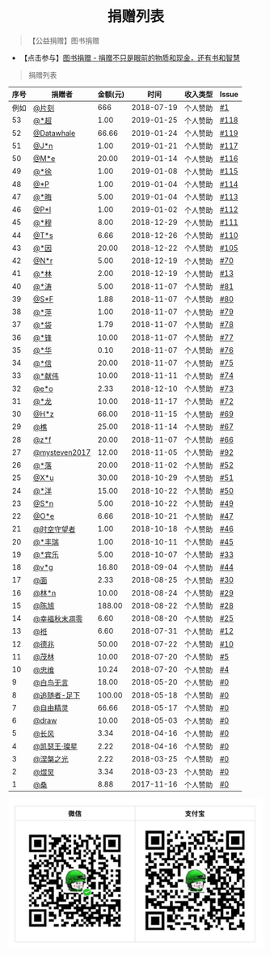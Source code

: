 # <center>捐赠列表<center>

> 【公益捐赠】图书捐赠

* 【点击参与】[图书捐赠 - 捐赠不只是眼前的物质和现金，还有书和智慧](/donate/1-book)

> 捐赠列表

| 序号 | 捐赠者 | 金额(元) | 时间| 收入类型 | Issue |
| --- | --- | --- | --- | --- | --- |
| 例如 | [@片刻](https://github.com/jiangzhonglian) | 666 | 2018-07-19 | 个人赞助 | [#1](https://github.com/apachecn/home/issues/1) |
| 53 | [@*超]()                   |    1.00 | 2019-01-25 | 个人赞助 | [#118](https://github.com/apachecn/home/issues/118) |
| 52 | [@Datawhale](https://datawhale.club) |   66.66 | 2019-01-24 | 个人赞助 | [#119](https://github.com/apachecn/home/issues/119) |
| 51 | [@J*n]()                   |    1.00 | 2019-01-21 | 个人赞助 | [#117](https://github.com/apachecn/home/issues/117) |
| 50 | [@M*e]()                   |   20.00 | 2019-01-14 | 个人赞助 | [#116](https://github.com/apachecn/home/issues/116) |
| 49 | [@*徐]()                   |    1.00 | 2019-01-08 | 个人赞助 | [#115](https://github.com/apachecn/home/issues/115) |
| 48 | [@*P]()                    |    1.00 | 2019-01-04 | 个人赞助 | [#114](https://github.com/apachecn/home/issues/114) |
| 47 | [@*晦]()                   |    5.00 | 2019-01-04 | 个人赞助 | [#113](https://github.com/apachecn/home/issues/113) |
| 46 | [@P*I]()                   |    1.00 | 2019-01-02 | 个人赞助 | [#112](https://github.com/apachecn/home/issues/112) |
| 45 | [@*穆]()                   |    8.00 | 2018-12-29 | 个人赞助 | [#111](https://github.com/apachecn/home/issues/111) |
| 44 | [@T*s]()                   |    6.66 | 2018-12-26 | 个人赞助 | [#110](https://github.com/apachecn/home/issues/110) |
| 43 | [@*因]()                   |   20.00 | 2018-12-22 | 个人赞助 | [#105](https://github.com/apachecn/home/issues/105) |
| 42 | [@N*r]()                   |    5.00 | 2018-12-19 | 个人赞助 | [#70](https://github.com/apachecn/home/issues/70) |
| 41 | [@*林]()                   |    2.00 | 2018-12-19 | 个人赞助 | [#13](https://github.com/apachecn/home/issues/13) |
| 40 | [@*涛]()                   |    5.00 | 2018-11-07 | 个人赞助 | [#81](https://github.com/apachecn/home/issues/81) |
| 39 | [@S*F]()                   |    1.88 | 2018-11-07 | 个人赞助 | [#80](https://github.com/apachecn/home/issues/80) |
| 38 | [@*萍]()                   |    1.00 | 2018-11-07 | 个人赞助 | [#79](https://github.com/apachecn/home/issues/79) |
| 37 | [@*袋]()                   |    1.79 | 2018-11-07 | 个人赞助 | [#78](https://github.com/apachecn/home/issues/78) |
| 36 | [@*锋]()                   |   10.00 | 2018-11-07 | 个人赞助 | [#77](https://github.com/apachecn/home/issues/77) |
| 35 | [@*华]()                   |    0.10 | 2018-11-07 | 个人赞助 | [#76](https://github.com/apachecn/home/issues/76) |
| 34 | [@*信]()                   |   20.00 | 2018-11-07 | 个人赞助 | [#75](https://github.com/apachecn/home/issues/75) |
| 33 | [@*献伟]()                 |   10.00 | 2018-11-11 | 个人赞助 | [#74](https://github.com/apachecn/home/issues/74) |
| 32 | [@e*o]()                   |    2.33 | 2018-12-10 | 个人赞助 | [#73](https://github.com/apachecn/home/issues/73) |
| 31 | [@*龙]()                   |   10.00 | 2018-11-17 | 个人赞助 | [#72](https://github.com/apachecn/home/issues/72) |
| 30 | [@H*z]()                   |   66.00 | 2018-11-15 | 个人赞助 | [#69](https://github.com/apachecn/home/issues/69) |
| 29 | [@樵]()                    |   25.00 | 2018-11-14 | 个人赞助 | [#67](https://github.com/apachecn/home/issues/67) |
| 28 | [@z*f]()                   |   20.00 | 2018-11-07 | 个人赞助 | [#66](https://github.com/apachecn/home/issues/66) |
| 27 | [@mysteven2017]()          |   12.00 | 2018-11-05 | 个人赞助 | [#92](https://github.com/apachecn/home/issues/92) |
| 26 | [@*落]()                   |   20.00 | 2018-11-02 | 个人赞助 | [#52](https://github.com/apachecn/home/issues/52) |
| 25 | [@X*u]()                   |   30.00 | 2018-10-29 | 个人赞助 | [#51](https://github.com/apachecn/home/issues/51) |
| 24 | [@*洋]()                   |   15.00 | 2018-10-22 | 个人赞助 | [#50](https://github.com/apachecn/home/issues/50) |
| 23 | [@S*n]()                   |    5.00 | 2018-10-22 | 个人赞助 | [#49](https://github.com/apachecn/home/issues/49) |
| 22 | [@O*e]()                   |    6.66 | 2018-10-21 | 个人赞助 | [#47](https://github.com/apachecn/home/issues/47) |
| 21 | [@时空守望者]()              |   1.00 | 2018-10-18 | 个人赞助 | [#46](https://github.com/apachecn/home/issues/46) |
| 20 | [@*丰瑞]()                  |   1.00 | 2018-10-11 | 个人赞助 | [#45](https://github.com/apachecn/home/issues/45) |
| 19 | [@*宾乐]()                  |   5.00 | 2018-10-07 | 个人赞助 | [#33](https://github.com/apachecn/home/issues/33) |
| 18 | [@v*g]()                   |   16.80 | 2018-09-04 | 个人赞助 | [#44](https://github.com/apachecn/home/issues/44) |
| 17 | [@面]()                    |    2.33 | 2018-08-25 | 个人赞助 | [#30](https://github.com/apachecn/home/issues/30) |
| 16 | [@林*n]()                  |   10.00 | 2018-08-24 | 个人赞助 | [#29](https://github.com/apachecn/home/issues/29) |
| 15 | [@陈旭]()                   |  188.00 | 2018-08-22 | 个人赞助 | [#28](https://github.com/apachecn/home/issues/28) |
| 14 | [@幸福秋末凋零]()            |   6.60 | 2018-08-20 | 个人赞助 | [#25](https://github.com/apachecn/home/issues/25) |
| 13 | [@袵]()                    |   6.60 | 2018-07-31 | 个人赞助 | [#12](https://github.com/apachecn/home/issues/12) |
| 12 | [@德兆]()                   |   50.00 | 2018-07-22 | 个人赞助 | [#10](https://github.com/apachecn/home/issues/10) |
| 11 | [@茂林]()                   |   10.00 | 2018-07-20 | 个人赞助 | [#5](https://github.com/apachecn/home/issues/5) |
| 10  | [@忠维]()                  |   10.24 | 2018-07-20 | 个人赞助 | [#4](https://github.com/apachecn/home/issues/4) |
|  9 | [@白鸟无言](398049343)       |   18.00 | 2018-05-20 | 个人赞助 | [#0]() |
|  8 | [@追随者-足下](1195862494)   |  100.00 | 2018-05-18 | 个人赞助 | [#0]() |
|  7 | [@自由精灵](315920958)       |   66.66 | 2018-05-17 | 个人赞助 | [#0]() |
|  6 | [@draw](782478557)          |   10.00 | 2018-05-03 | 个人赞助 | [#0]() |
|  5 | [@长风](763752138)          |    3.34 | 2018-04-16 | 个人赞助 | [#0]() |
|  4 | [@凯瑟王·璨星](1076003661)   |    2.22 | 2018-04-16 | 个人赞助 | [#0]() |
|  3 | [@涅槃之光](447111167)       |    2.22 | 2018-03-25 | 个人赞助 | [#0]() |
|  2 | [@煜炅](760514101)          |    3.34 | 2018-03-23 | 个人赞助 | [#0]() |
|  1 | [@桑](437542541)            |    8.88 | 2017-11-16 | 个人赞助 | [#0]() |

![](/img/about/donate.jpg)

